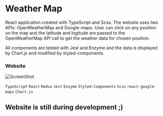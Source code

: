 # Weather Map

React application created with TypeScript and Scss. The website uses two APIs: OpenWeatherMap and Google-maps. User can click on any position on the map and the latitude and logitude are passed to the OpenWeatherMap API call to get the weather data for chosen position.

All components are tested with Jest and Enzyme and the data is displayed by Chart.js and modified by styled-components.

### Website

![ScreenShot](https://i.imgur.com/p1zU79M.png)

`TypeScript`
`React`
`Redux`
`Jest`
`Enzyme`
`Styled-Components`
`Scss`
`react-google-maps`
`Chart.js`

## Website is still during development ;)

